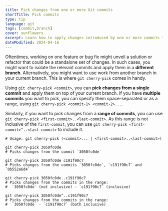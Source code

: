 ```yaml
---
title: Pick changes from one or more Git commits
shortTitle: Pick commits
type: tip
language: git
tags: [commit,branch]
cover: sunflowers
excerpt: Learn how to apply changes introduced by one or more commits to your current branch (cherry-picking).
dateModified: 2024-04-16
---
```


Oftentimes, working on one feature or bug fix might unveil a solution or refactor that could be a standalone set of changes. In such cases, you might want to isolate the relevant commits and apply them in a **different branch**. Alternatively, you might want to use work from another branch in your current branch. This is where `git cherry-pick` comes in handy.

Using `git cherry-pick <commit>`, you can **pick changes from a single commit** and apply them on top of your current branch. If you have **multiple commits** you want to pick, you can specify them space-separated or as a range, using `git cherry-pick <commit-1> <commit-2>...`.

Similarly, if you want to pick changes from a **range of commits**, you can use `git cherry-pick <first-commit>..<last-commit>`. As this range is not inclusive of the `first-commit`, you can use `git cherry-pick <first-commit>^..<last-commit>` to include it.

```shell
# Usage: git cherry-pick (<commit>... | <first-commit>..<last-commit>)

git cherry-pick 3050fc0de
# Picks changes from the commit `3050fc0de`

git cherry-pick 3050fc0de c191f90c7
# Picks changes from the commits `3050fc0de`, `c191f90c7` and `0b552a6d4`

git cherry-pick 3050fc0de..c191f90c7
# Picks changes from the commits in the range:
#  `3050fc0de` (not inclusive) - `c191f90c7` (inclusive)

git cherry-pick 3050fc0de^..c191f90c7
# Picks changes from the commits in the range:
#  `3050fc0de` - `c191f90c7` (both inclusive)
```
